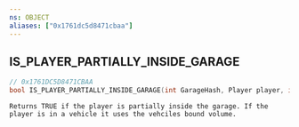 ```yaml
---
ns: OBJECT
aliases: ["0x1761dc5d8471cbaa"]
---
```

## IS_PLAYER_PARTIALLY_INSIDE_GARAGE

```c
// 0x1761DC5D8471CBAA
bool IS_PLAYER_PARTIALLY_INSIDE_GARAGE(int GarageHash, Player player, int boxIndex);
```

```
Returns TRUE if the player is partially inside the garage. If the player is in a vehicle it uses the vehciles bound volume.
```
